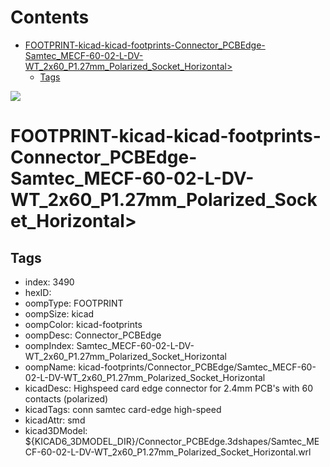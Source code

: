 



Contents
========

* [FOOTPRINT-kicad-kicad-footprints-Connector_PCBEdge-Samtec_MECF-60-02-L-DV-WT_2x60_P1.27mm_Polarized_Socket_Horizontal>](#footprint-kicad-kicad-footprints-connector_pcbedge-samtec_mecf-60-02-l-dv-wt_2x60_p127mm_polarized_socket_horizontal)
	* [Tags](#tags)
  
![][im]
# FOOTPRINT-kicad-kicad-footprints-Connector_PCBEdge-Samtec_MECF-60-02-L-DV-WT_2x60_P1.27mm_Polarized_Socket_Horizontal>

## Tags

- index: 3490
- hexID: 
- oompType: FOOTPRINT
- oompSize: kicad
- oompColor: kicad-footprints
- oompDesc: Connector_PCBEdge
- oompIndex: Samtec_MECF-60-02-L-DV-WT_2x60_P1.27mm_Polarized_Socket_Horizontal
- oompName: kicad-footprints/Connector_PCBEdge/Samtec_MECF-60-02-L-DV-WT_2x60_P1.27mm_Polarized_Socket_Horizontal
- kicadDesc: Highspeed card edge connector for 2.4mm PCB's with 60 contacts (polarized)
- kicadTags: conn samtec card-edge high-speed
- kicadAttr: smd
- kicad3DModel: ${KICAD6_3DMODEL_DIR}/Connector_PCBEdge.3dshapes/Samtec_MECF-60-02-L-DV-WT_2x60_P1.27mm_Polarized_Socket_Horizontal.wrl



[im]: image.png
